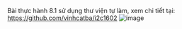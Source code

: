 Bài thực hành 8.1 sử dụng thư viện tự làm, xem chi tiết tại: https://github.com/vinhcatba/i2c1602 
![image](https://user-images.githubusercontent.com/29064137/122945500-d19fb700-d3a2-11eb-84cd-96bd5d9d03cc.png)
